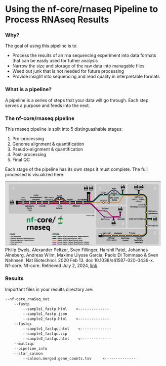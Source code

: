 
# Using the nf-core/rnaseq Pipeline to Process RNAseq Results


### Why?

The goal of using this pipeline is to:

* Process the results of an rna sequencing experiment into data formats that can be easily used for futher analysis  
* Narrow the size and storage of the raw data into managable files
* Weed out junk that is not needed for future processing
* Provide insight into sequencing and read quality in interpretable formats

### What is a pipeline? 

A pipeline is a series of steps that your data will go through. Each step serves a purpose and feeds into the next.

### The nf-core/rnaseq pipeline

This rnaseq pipeline is split into 5 distinguashable stages:  

1. Pre-processing
2. Genome alignment & quantification
3. Pseudo-alignment & quantification
4. Post-processing
5. Final QC

Each stage of the pipeline has its own steps it must complete. The full processed is visualized here: 

![alt text](NextflowImages/image.png)  
Philip Ewels, Alexander Peltzer, Sven Fillinger, Harshil Patel, Johannes Alneberg, Andreas Wilm, Maxime Ulysse Garcia, Paolo Di Tommaso & Sven Nahnsen. Nat Biotechnol. 2020 Feb 13. doi: 10.1038/s41587-020-0439-x.  
Nf-core. Nf-core. Retrieved July 2, 2024, [link](https://nf-co.re/rnaseq/3.14.0/)


### Results

Important files in your results directory are:

```
--nf-core_rnaSeq_out
    --fastp
        --sample1_fastp.html    <--------------
        --sample1_fastp.json     
        --sample2_fastp.html    <--------------
    --fastqc
        --sample1_fastqc.html    <--------------
        --sample1_fastqc.zip     
        --sample2_fastqc.html    <--------------
    --multiqc
    --pipeline_info
    --star_salmon
        --salmon.merged.gene_counts.tsv     <--------------



```